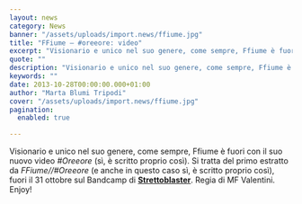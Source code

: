 ```yaml
---
layout: news
category: News
banner: "/assets/uploads/import.news/ffiume.jpg"
title: "FFiume – #oreeore: video"
excerpt: "Visionario e unico nel suo genere, come sempre, Ffiume è fuori con il suo nuovo video #Oreeore (sì, è scritto proprio così). Si tratta del primo estratto da FFiume//#Oreeore (e anche in questo caso sì, è scritto proprio così), fuori il 31 ottobre sul Bandcamp di Strettoblaster. Regia di MF Valentini. Enjoy!"
quote: ""
description: "Visionario e unico nel suo genere, come sempre, Ffiume è fuori con il suo nuovo video #Oreeore (sì, è scritto proprio così). Si tratta del primo estratto da FFiume//#Oreeore (e anche in questo caso sì, è scritto proprio così), fuori il 31 ottobre sul Bandcamp di Strettoblaster. Regia di MF Valentini. Enjoy!"
keywords: ""
date: 2013-10-28T00:00:00.000+01:00
author: "Marta Blumi Tripodi"
cover: "/assets/uploads/import.news/ffiume.jpg"
pagination:
  enabled: true

---
```


[](https://hotmc.com/ffiume-oreeore-video/ffiume/)

Visionario e unico nel suo genere, come sempre, Ffiume è fuori con il suo nuovo video _#Oreeore_ (sì, è scritto proprio così). Si tratta del primo estratto da _FFiume//#Oreeore_ (e anche in questo caso sì, è scritto proprio così), fuori il 31 ottobre sul Bandcamp di [**Strettoblaster**](https://strettoblaster.bandcamp.com "http://strettoblaster.bandcamp.com"). Regia di MF Valentini. Enjoy!